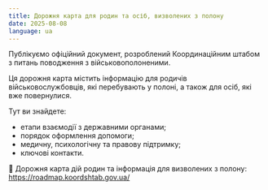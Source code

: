 ```yaml
---
title: Дорожня карта для родин та осіб, визволених з полону
date: 2025-08-08
language: ua
---
```

Публікуємо офіційний документ, розроблений Координаційним штабом з питань поводження з військовополоненими.

Ця дорожня карта містить інформацію для родичів військовослужбовців, які перебувають у полоні, а також для осіб, які вже повернулися.

Тут ви знайдете:

* етапи взаємодії з державними органами;
* порядок оформлення допомоги;
* медичну, психологічну та правову підтримку;
* ключові контакти.

📄 Дорожня карта дій родин та інформація для визволених з полону: <https://roadmap.koordshtab.gov.ua/>

